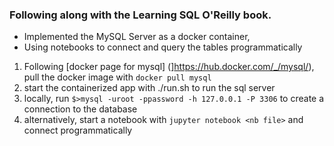 ### Following along with the Learning SQL O'Reilly book.
* Implemented the MySQL Server as a docker container, 
* Using notebooks to connect and query the tables programmatically

1. Following [docker page for mysql] (]https://hub.docker.com/_/mysql/), pull the docker image with `docker pull mysql`
2. start the containerized app with ./run.sh to run the sql server
3. locally, run `$>mysql -uroot -ppassword -h 127.0.0.1 -P 3306` to create a connection to the database
4. alternatively, start a notebook with `jupyter notebook <nb file>` and connect programmatically
